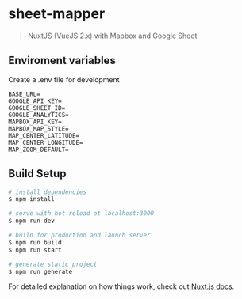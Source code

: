 # sheet-mapper

> NuxtJS (VueJS 2.x) with Mapbox and Google Sheet

## Enviroment variables

Create a .env file for development

```
BASE_URL=
GOOGLE_API_KEY=
GOOGLE_SHEET_ID=
GOOGLE_ANALYTICS=
MAPBOX_API_KEY=
MAPBOX_MAP_STYLE=
MAP_CENTER_LATITUDE=
MAP_CENTER_LONGITUDE=
MAP_ZOOM_DEFAULT=
```

## Build Setup

```bash
# install dependencies
$ npm install

# serve with hot reload at localhost:3000
$ npm run dev

# build for production and launch server
$ npm run build
$ npm run start

# generate static project
$ npm run generate
```

For detailed explanation on how things work, check out [Nuxt.js docs](https://nuxtjs.org).


